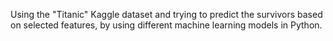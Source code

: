 Using the "Titanic" Kaggle dataset and trying to predict the survivors based on selected features, by using different machine learning models in Python.
